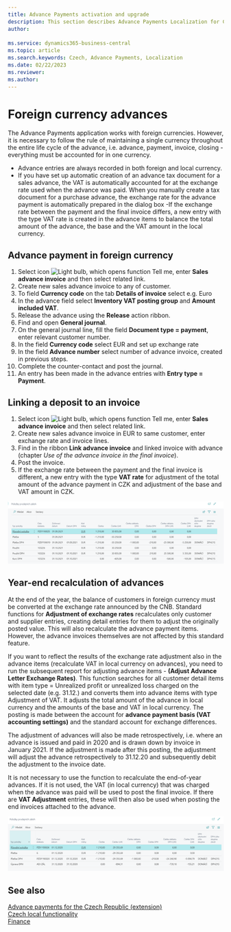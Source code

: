 ```yaml
---
title: Advance Payments activation and upgrade
description: This section describes Advance Payments Localization for Czech extension functionality.
author: 

ms.service: dynamics365-business-central
ms.topic: article
ms.search.keywords: Czech, Advance Payments, Localization
ms.date: 02/22/2023
ms.reviewer: 
ms.author: 
---
```


# Foreign currency advances

The Advance Payments application works with foreign currencies. However, it is necessary to follow the rule of maintaining a single currency throughout the entire life cycle of the advance, i.e. advance, payment, invoice, closing - everything must be accounted for in one currency.

- Advance entries are always recorded in both foreign and local currency.
- If you have set up automatic creation of an advance tax document for a sales advance, the VAT is automatically accounted for at the exchange rate used when the advance was paid. When you manually create a tax document for a purchase advance, the exchange rate for the advance payment is automatically prepared in the dialog box
-If the exchange rate between the payment and the final invoice differs, a new entry with the type VAT rate is created in the advance items to balance the total amount of the advance, the base and the VAT amount in the local currency.

## Advance payment in foreign currency

1. Select icon ![Light bulb, which opens function Tell me](../../media/ui-search/search_small.png "Tell me, what do you want to do"), enter **Sales advance invoice** and then select related link.
2. Create new sales advance invoice to any of customer.
3. To field **Currency code** on the tab **Details of invoice** select e.g. Euro
4. In the advance field select **Inventory VAT posting group** and **Amount included VAT**.
5. Release the advance using the **Release** action ribbon.
6. Find and open **General journal**.
7. On the general journal line, fill the field **Document type = payment**, enter relevant customer number.
8. In the field **Currency code** select EUR and set up exchange rate
9. In the field **Advance number** select number of advance invoice, created in previous steps.
10. Complete the counter-contact and post the journal.
11. An entry has been made in the advance entries with **Entry type = Payment**.

## Linking a deposit to an invoice

1. Select icon ![Light bulb, which opens function Tell me](../../media/ui-search/search_small.png "Tell me, what do you want to do"), enter **Sales advance invoice** and then select related link.
2. Create new sales advance invoice in EUR to same customer, enter exchange rate and invoice lines.
3. Find in the ribbon **Link advance invoice** and linked invoice with advance (chapter *Use of the advance invoice in the final invoice*).
4. Post the invoice.
5. If the exchange rate between the payment and the final invoice is different, a new entry with the type **VAT rate** for adjustment of the total amount of the advance payment in CZK and adjustment of the base and VAT amount in CZK.

![Linking the advance to the payment](Media/adv-payments-foreign-curr-connect.png)

## Year-end recalculation of advances

At the end of the year, the balance of customers in foreign currency must be converted at the exchange rate announced by the CNB. Standard functions for **Adjustment of exchange rates** recalculates only customer and supplier entries, creating detail entries for them to adjust the originally posted value. This will also recalculate the advance payment items. However, the advance invoices themselves are not affected by this standard feature.

If you want to reflect the results of the exchange rate adjustment also in the advance items (recalculate VAT in local currency on advances), you need to run the subsequent report for adjusting advance items - **(Adjust Advance Letter Exchange Rates)**. This function searches for all customer detail items with item type = Unrealized profit or unrealized loss charged on the selected date (e.g. 31.12.) and converts them into advance items with type Adjustment of VAT. It adjusts the total amount of the advance in local currency and the amounts of the base and VAT in local currency. The posting is made between the account for **advance payment basis (VAT accounting settings)** and the standard account for exchange differences.

The adjustment of advances will also be made retrospectively, i.e. where an advance is issued and paid in 2020 and is drawn down by invoice in January 2021. If the adjustment is made after this posting, the adjustment will adjust the advance retrospectively to 31.12.20 and subsequently debit the adjustment to the invoice date.

It is not necessary to use the function to recalculate the end-of-year advances. If it is not used, the VAT (in local currency) that was charged when the advance was paid will be used to post the final invoice.
If there are **VAT Adjustment** entries, these will then also be used when posting the end invoices attached to the advance.

![Recalculation of advances at the end of the year](Media/adv-payments-foreign-curr-end.png)

## See also

[Advance payments for the Czech Republic (extension)](ui-extensions-advance-payments-localization-cz.md)  
[Czech local functionality](czech-local-functionality.md)  
[Finance](../../finance.md)
